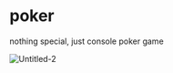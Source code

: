 # poker
<p>nothing special, just console poker game</p>


![Untitled-2](https://user-images.githubusercontent.com/75141866/181117043-e0da35a2-21b2-494f-9bb3-a14a48c43b28.jpg)
